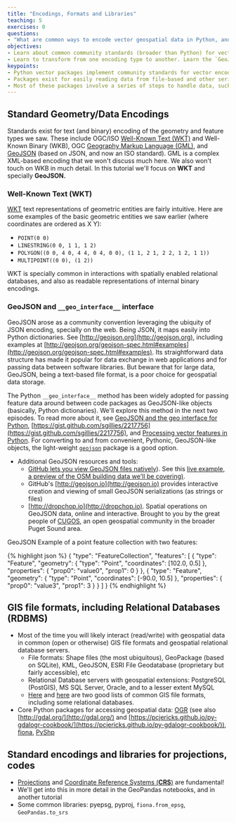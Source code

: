 ```yaml
---
title: "Encodings, Formats and Libraries"
teaching: 5
exercises: 0
questions:
- "What are common ways to encode vector geospatial data in Python, and how do they relate to broader encoding standards?"
objectives:
- Learn about common community standards (broader than Python) for vector data encoding, and how they're implemented in core Python libraries.
- Learn to transform from one encoding type to another. Learn the `GeoJSON` format and exchange encoding interface, including the `__geo_interface__` method implemented across libraries.
keypoints:
- Python vector packages implement community standards for vector encoding. While these can seem complex, tools exist for conversion into various forms, and many of the tools include common interfaces for seamles exchange of data across tools.
- Packages exist for easily reading data from file-based and other serialized data formats.
- Most of these packages involve a series of steps to handle data, such as stepping through features via a loop, etc. Most tools do one or a couple of things only. `GeoPandas` addresses these challenges by enabling operations on feature collections in one step and bundling multiple tools via a coherent interface that builds on `Pandas`.
---
```



## Standard Geometry/Data Encodings

Standards exist for text (and binary) encoding of the geometry and feature types we saw. These include OGC/ISO [Well-Known Text (WKT)](https://en.wikipedia.org/wiki/Well-known_text) and Well-Known Binary (WKB), OGC [Geography Markup Language (GML)](https://en.wikipedia.org/wiki/Geography_Markup_Language), and [GeoJSON](http://geojson.org/) (based on JSON, and now an ISO standard). GML is a complex XML-based encoding that we won't discuss much here. We also won't touch on WKB in much detail. In this tutorial we'll focus on **WKT** and specially **GeoJSON.**

### Well-Known Text (WKT)
[WKT](https://en.wikipedia.org/wiki/Well-known_text) text representations of geometric entities are fairly intuitive. Here are some examples of the basic geometric entities we saw earlier (where coordinates are ordered as X Y):
* `POINT(0 0)`
* `LINESTRING(0 0, 1 1, 1 2)`
* `POLYGON((0 0, 4 0, 4 4, 0 4, 0 0), (1 1, 2 1, 2 2, 1 2, 1 1))`
* `MULTIPOINT((0 0), (1 2))`

WKT is specially common in interactions with spatially enabled relational databases, and also as readable representations of internal binary encodings.

### GeoJSON and `__geo_interface__` interface

GeoJSON arose as a community convention leveraging the ubiquity of JSON encoding, specially on the web. Being JSON, it maps easily into Python dictionaries. See [http://geojson.org](http://geojson.org), including examples at [http://geojson.org/geojson-spec.html#examples](http://geojson.org/geojson-spec.html#examples). Its straightforward data structure has made it popular for data exchange in web applications and for passing data between software libraries. But beware that for large data, GeoJSON, being a text-based file format, is a poor choice for geospatial data storage.

The Python `__geo_interface__` method has been widely adopted for passing feature data around between code packages as GeoJSON-like objects (basically, Python dictionaries). We'll explore this method in the next two episodes. To read more about it, see [GeoJSON and the geo interface for Python](https://sgillies.net/2013/06/27/geojson-and-the-geo-interface-for-python.html),  [https://gist.github.com/sgillies/2217756](https://gist.github.com/sgillies/2217756), and [Processing vector features in Python](http://www.perrygeo.com/processing-vector-features-in-python.html). For converting to and from convenient, Pythonic, GeoJSON-like objects, the light-weight [`geojson`](https://github.com/jazzband/geojson) package is a good option.

* Additional GeoJSON resources and tools:
  * [GitHub lets you view GeoJSON files natively](https://help.github.com/articles/mapping-geojson-files-on-github/)). See this [live example, a preview of the OSM building data we'll be covering)](https://github.com/geohackweek/tutorial_contents/blob/master/vector/data/hotosmtask5977_buildings_subset.geojson).
  * GitHub's [http://geojson.io](http://geojson.io) provides interactive creation and viewing of small GeoJSON serializations (as strings or files)
  * [http://dropchop.io](http://dropchop.io). Spatial operations on GeoJSON data, online and interactive. Brought to you by the great people of [CUGOS](https://cugos.org/), an open geospatial community in the broader Puget Sound area.

GeoJSON Example of a point feature collection with two features:

{% highlight json %}
{
  "type": "FeatureCollection",
  "features": [
    {
      "type": "Feature",
      "geometry": {
        "type": "Point",
        "coordinates": [102.0, 0.5]
      },
      "properties": {
        "prop0": "value0",
        "prop1": 0
      }
    },
    {
      "type": "Feature",
      "geometry": {
        "type": "Point",
        "coordinates": [-90.0, 10.5]
      },
      "properties": {
        "prop0": "value3",
        "prop1": 3
      }
    }
  ]
}
{% endhighlight %}


## GIS file formats, including Relational Databases (RDBMS)
* Most of the time you will likely interact (read/write) with geospatial data in common (open or otherwise) GIS file formats and geospatial relational database servers.
  * File formats: Shape files (the most ubiquitous), GeoPackage (based on SQLite), KML, GeoJSON, ESRI File Geodatabase (proprietary but fairly accessible), etc
  * Relational Database servers with geospatial extensions: PostgreSQL (PostGIS), MS SQL Server, Oracle, and to a lesser extent MySQL
  * [Here](https://en.wikipedia.org/wiki/GIS_file_formats) and [here](https://gisgeography.com/gis-formats/) are two good lists of common GIS file formats, including some relational databases.
* Core Python packages for accessing geospatial data: [OGR](http://gdal.org/python/) (see also [http://gdal.org/](http://gdal.org/) and [https://pcjericks.github.io/py-gdalogr-cookbook/](https://pcjericks.github.io/py-gdalogr-cookbook/)), [fiona](https://github.com/Toblerity/Fiona), [PyShp](https://github.com/GeospatialPython/pyshp)


## Standard encodings and libraries for projections, codes
* [Projections]((https://en.wikipedia.org/wiki/Map_projection)) and [Coordinate Reference Systems (**CRS**)](https://en.wikipedia.org/wiki/Spatial_reference_system) are fundamental!
* We'll get into this in more detail in the GeoPandas notebooks, and in another tutorial
* Some common libraries: pyepsg, pyproj, `fiona.from_epsg`, `GeoPandas.to_srs`
